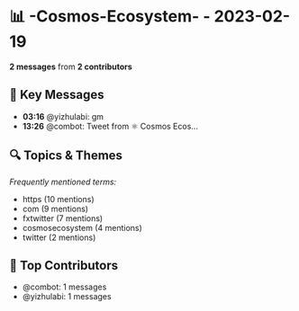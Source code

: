 # 📊 -Cosmos-Ecosystem- - 2023-02-19
**2 messages** from **2 contributors**

## 💬 Key Messages
- **03:16** @yizhulabi: gm
- **13:26** @combot: [‌‌‌‌‎⁠](https://twitter.com/CosmosEcosystem/status/1627298440651673601)Tweet from ⚛️ Cosmos Ecos...

## 🔍 Topics & Themes
*Frequently mentioned terms:*
- https (10 mentions)
- com (9 mentions)
- fxtwitter (7 mentions)
- cosmosecosystem (4 mentions)
- twitter (2 mentions)

## 👥 Top Contributors
- @combot: 1 messages
- @yizhulabi: 1 messages